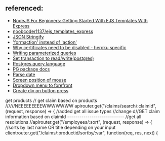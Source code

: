 ## referenced: 
- [NodeJS For Beginners: Getting Started With EJS Templates With Express](https://www.youtube.com/watch?v=VM-2xSaDxJc)
- [noobcoder1137/ejs_templates_express](https://github.com/noobcoder1137/ejs_templates_express)
- [JSON Stringify](https://stackoverflow.com/questions/47066222/can-i-render-json-parse-data-to-ejs)
- ['formaction' instead of 'action'](https://stackoverflow.com/questions/38512402/ejs-form-action-is-not-working-with-node-js)
- [Why certificates need to be disabled - heroku specific](https://stackoverflow.com/questions/45088006/nodejs-error-self-signed-certificate-in-certificate-chain/45088585)
- [Writing parameterized queries](https://node-postgres.com/features/queries)
- [Set transaction to read/write(postgres)](https://www.postgresql.org/docs/9.3/sql-set-transaction.html)
- [Postgres query language](https://www.postgresqltutorial.com/postgresql-insert/)
- [PG package docs](https://node-postgres.com/api/client)
- [Parse date](https://stackoverflow.com/questions/9363263/how-to-format-json-date)
- [Screen position of mouse](https://www.kirupa.com/html5/getting_mouse_click_position.htm)
- [Dropdown menu to forefront](https://stackoverflow.com/questions/16149701/bootstrap-dropdowns-menus-appearing-behind-other-elements-ie7)
- [Create div on button press](https://stackoverflow.com/questions/33154928/creating-div-on-button-click-with-javascript-not-working)

get products
// get claim based on products //////NEEEEEEEEEWWWWWWW
apirouter.get("/claims/search/:claimid", (request, response) => {
//added get all issue types
//change d//GET claim information based on claimId ----------------------------
//get all resolutions 
//apirouter.get("/employees/:sort", (request, response) => {  //sorts by last name OR title depending on your input
clientrouter.get("/claims/:productid/sortby/:var", function(req, res, next) {



